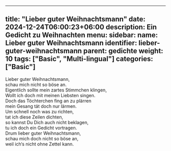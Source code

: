 
---
title: "Lieber guter Weihnachtsmann"
date: 2024-12-24T06:00:23+06:00
description: Ein Gedicht zu Weihnachten 
menu:
  sidebar:
    name: Lieber guter Weihnachtsmann
    identifier: lieber-guter-weihnachtsmann
    parent: gedichte
    weight: 10
tags: ["Basic", "Multi-lingual"]
categories: ["Basic"]
---

Lieber guter Weihnachtsmann,   
schau mich nicht so böse an.  
Eigentlich sollte mein zartes Stimmchen klingen,  
Wollt ich doch mit meinen Liebsten singen.  
Doch das Töchterchen fing an zu plärren  
mein Gesang tät doch nur lärmen.  
Um schnell noch was zu richten,  
tat ich diese Zeilen dichten,  
so kannst Du Dich auch nicht beklagen,  
tu ich doch ein Gedicht vortragen.  
Drum lieber guter Weihnachtsmann,  
schau mich doch nicht so böse an,  
weil ich‘s nicht ohne Zettel kann.  

